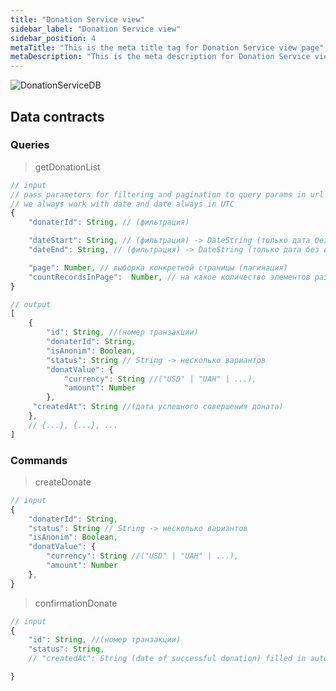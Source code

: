 ```yaml
---
title: "Donation Service view"
sidebar_label: "Donation Service view"
sidebar_position: 4
metaTitle: "This is the meta title tag for Donation Service view page"
metaDescription: "This is the meta description for Donation Service views page"
---
```



![DonationServiceDB](/img/DonationServiceDB.png)


## Data contracts

### Queries



> getDonationList

``` javascript
// input
// pass parameters for filtering and pagination to query params in url
// we always work with date and date always in UTC
{
	"donaterId": String, // (фильтрация)

	"dateStart": String, // (фильтрация) -> DateString (только дата без времени)
	"dateEnd": String, // (фильтрация) -> DateString (только дата без времени)

	"page": Number, // выборка конкретной страницы (пагинация)
	"countRecordsInPage":  Number, // на какое количество элементов разбивать страницы (пагинация)
}

// output
[
	{
		"id": String, //(номер транзакции)
		"donaterId": String,
		"isAnonim": Boolean,
		"status": String // String -> несколько вариантов
		"donatValue": {
			"currency": String //("USD" | "UAH" | ...),
			"amount": Number
		},
	 "createdAt": String //(дата успешного совершения доната)
	},
	// {...}, {...}, ...
]


```


### Commands


> createDonate

``` javascript
// input
{
	"donaterId": String,
	"status": String // String -> несколько вариантов
	"isAnonim": Boolean,
	"donatValue": {
		"currency": String //("USD" | "UAH" | ...),
		"amount": Number
	},
}


```


> confirmationDonate

``` javascript
// input
{
	"id": String, //(номер транзакции)
	"status": String,
	// "createdAt": String (date of successful donation) filled in automatically by the database

}


```
